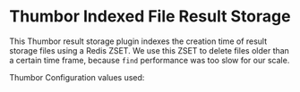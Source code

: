 # Thumbor Indexed File Result Storage

This Thumbor result storage plugin indexes the creation time of result storage files
using a Redis ZSET. We use this ZSET to delete files older than a certain time frame,
because `find` performance was too slow for our scale.

Thumbor Configuration values used:

```
```
